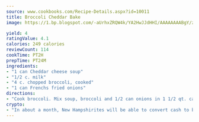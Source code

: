 ```yaml
---
source: www.cookbooks.com/Recipe-Details.aspx?id=10011
title: Broccoli Cheddar Bake
image: https://1.bp.blogspot.com/-aUrhxZRQW4k/YA2HwJJdHHI/AAAAAAAABgY/z2R8OXCxqDoBQtRn-q-fHG8g9_G4G1HBwCLcBGAsYHQ/s320/13.png

yield: 4
ratingValue: 4.1
calories: 249 calories
reviewCount: 114
cookTime: PT2H
prepTime: PT24M
ingredients:
- "1 can Cheddar cheese soup"
- "1/2 c. milk"
- "4 c. chopped broccoli, cooked"
- "1 can Frenchs fried onions"
directions:
- "Cook broccoli. Mix soup, broccoli and 1/2 can onions in 1 1/2 qt. casserole dish. Bake for 25 minutes at 250u00b0. Stir; sprinkle remaining onions. Bake for 5 additional minutes."
crypto:
- "In about a month, New Hampshirites will be able to convert cash to bitcoins via new bitcoin ATMs popping up in the state."
---
```

